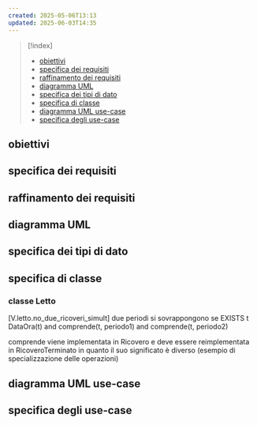 ```yaml
---
created: 2025-05-06T13:13
updated: 2025-06-03T14:35
---
```

>[!index]
>- [obiettivi](#obiettivi)
>- [specifica dei requisiti](#specifica%20dei%20requisiti)
>- [raffinamento dei requisiti](#raffinamento%20dei%20requisiti)
>- [diagramma UML](#diagramma%20UML)
>- [specifica dei tipi di dato](#specifica%20dei%20tipi%20di%20dato)
>- [specifica di classe](#specifica%20di%20classe)
>- [diagramma UML use-case](#diagramma%20UML%20use-case)
>- [specifica degli use-case](#specifica%20degli%20use-case)
## obiettivi
## specifica dei requisiti
## raffinamento dei requisiti
## diagramma UML
## specifica dei tipi di dato
## specifica di classe
### classe Letto
[V.letto.no_due_ricoveri_simult]
due periodi si sovrappongono se
EXISTS t DataOra(t) and comprende(t, periodo1) and comprende(t, periodo2)


comprende viene implementata in Ricovero e deve essere reimplementata in RicoveroTerminato in quanto il suo significato è diverso (esempio di specializzazione delle operazioni)
## diagramma UML use-case
## specifica degli use-case